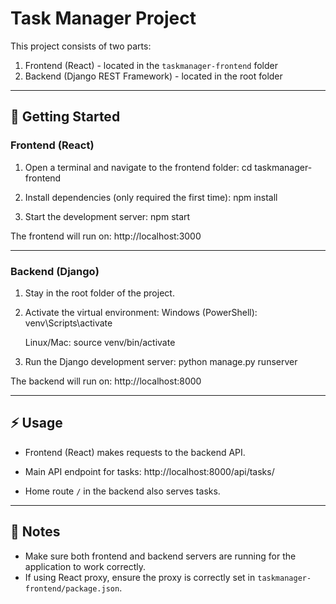# Task Manager Project

This project consists of two parts:
1. Frontend (React) - located in the `taskmanager-frontend` folder
2. Backend (Django REST Framework) - located in the root folder

---

## 🚀 Getting Started

### Frontend (React)
1. Open a terminal and navigate to the frontend folder:
   cd taskmanager-frontend

2. Install dependencies (only required the first time):
   npm install

3. Start the development server:
   npm start

The frontend will run on:
http://localhost:3000

---

### Backend (Django)
1. Stay in the root folder of the project.

2. Activate the virtual environment:
   Windows (PowerShell):
   venv\Scripts\activate

   Linux/Mac:
   source venv/bin/activate

3. Run the Django development server:
   python manage.py runserver

The backend will run on:
http://localhost:8000

---

## ⚡ Usage
- Frontend (React) makes requests to the backend API.
- Main API endpoint for tasks:
  http://localhost:8000/api/tasks/

- Home route `/` in the backend also serves tasks.

---

## 📌 Notes
- Make sure both frontend and backend servers are running for the application to work correctly.
- If using React proxy, ensure the proxy is correctly set in `taskmanager-frontend/package.json`.
